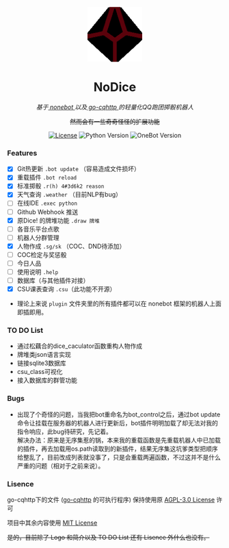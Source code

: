 <div align="center">
	<img width="128" src="docs/nodice.png" alt="logo"></br>

# NoDice

*基于[ nonebot ](https://github.com/nonebot/nonebot)以及[ go-cqhttp ](https://github.com/Mrs4s/go-cqhttp)的轻量化QQ跑团掷骰机器人*

~~然而会有一些奇奇怪怪的扩展功能~~

[![License](https://img.shields.io/github/license/thereisnodice/nodice)](LICENSE)
![Python Version](https://img.shields.io/badge/python-3.7+-blue.svg)
![OneBot Version](https://img.shields.io/badge/OneBot-v11-black)

</div>

### Features

- [x] Git热更新 `.bot update` （容易造成文件损坏）
- [x] 重载插件 `.bot reload`
- [x] 标准掷骰 `.r(h) 4#3d6k2 reason`
- [x] 天气查询 `.weather` （目前NLP有bug）
- [ ] 在线IDE `.exec python`
- [ ] Github Webhook 推送
- [x] 原Dice! 的牌堆功能 `.draw 牌堆`
- [ ] 各音乐平台点歌
- [ ] 机器人分群管理
- [x] 人物作成 `.sg/sk` （COC、DND待添加）
- [ ] COC检定与奖惩骰
- [ ] 今日人品
- [ ] 使用说明 `.help`
- [ ] 数据库（与其他插件对接）
- [x] CSU课表查询 `.csu`（此功能不开源）

- 理论上来说 `plugin` 文件夹里的所有插件都可以在 nonebot 框架的机器人上面即插即用。

### TO DO List

- 通过松藕合的dice_caculator函数重构人物作成
- 牌堆类json语言实现
- 链接sqlite3数据库
- csu_class可视化
- 接入数据库的群管功能

### Bugs

- 出现了个奇怪的问题，当我把bot重命名为bot_control之后，通过bot update命令让挂载在服务器的机器人进行更新后，bot插件明明加载了却无法对我的指令响应，此bug待研究，先记着。  
解决办法：原来是无序集惹的锅，本来我的重载函数是先重载机器人中已加载的插件，再去加载用os.path读取到的新插件，结果无序集这坑爹类型把顺序给整乱了，目前改成列表就没事了，只是会重载两遍函数，不过这并不是什么严重的问题（相对于之前来说）。  

### Lisence

go-cqhttp下的文件 ([go-cqhttp](https://github.com/Mrs4s/go-cqhttp) 的可执行程序) 保持使用原 [AGPL-3.0 License](https://github.com/Mrs4s/go-cqhttp/blob/master/LICENSE) 许可

项目中其余内容使用 [MIT License](LICENSE)

~~是的，目前除了 Logo 和简介以及 TO DO List 还有 Lisence 外什么也没有。~~